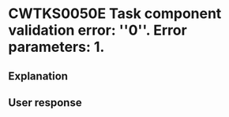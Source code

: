 # CWTKS0050E Task component validation error: ''0''. Error parameters: 1.

## Explanation

## User response